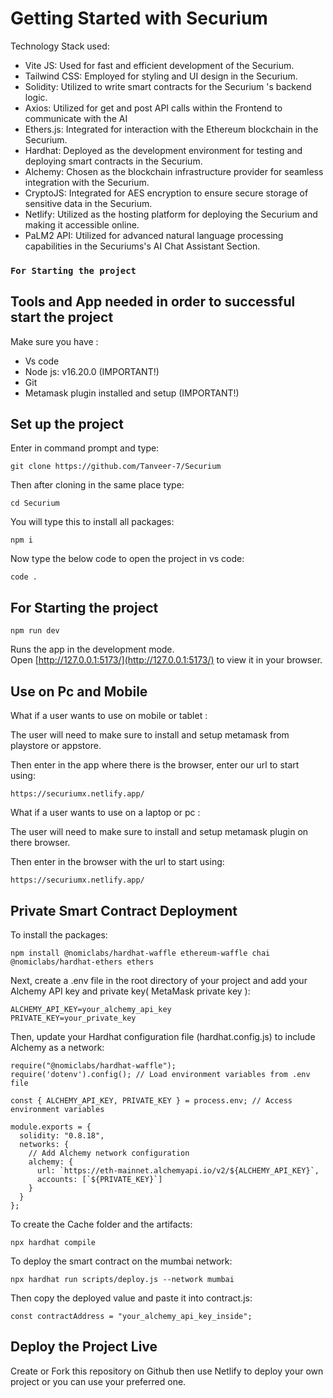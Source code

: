 # Getting Started with Securium 
Technology Stack used: 
- Vite JS: Used for fast and efficient development of the Securium.
- Tailwind CSS: Employed for styling and UI design in the Securium.
- Solidity: Utilized to write smart contracts for the Securium 's backend logic.
- Axios: Utilized for get and post API calls within the Frontend to communicate with the AI
- Ethers.js: Integrated for interaction with the Ethereum blockchain in the Securium.
- Hardhat: Deployed as the development environment for testing and deploying smart contracts in the Securium.
- Alchemy: Chosen as the blockchain infrastructure provider for seamless integration with the Securium.
- CryptoJS: Integrated for AES encryption to ensure secure storage of sensitive data in the Securium.
- Netlify: Utilized as the hosting platform for deploying the Securium and making it accessible online.
- PaLM2 API: Utilized for advanced natural language processing capabilities in the Securiums's AI Chat Assistant Section.


### `For Starting the project`
## Tools and App needed in order to successful start the project 

Make sure you have :
- Vs code 
- Node js: v16.20.0 (IMPORTANT!)
- Git
- Metamask plugin installed and setup (IMPORTANT!)
  
## Set up the project

Enter in command prompt and type:

```
git clone https://github.com/Tanveer-7/Securium
```

Then after cloning in the same place type:

```
cd Securium
```

You will type this to install all packages: 
```
npm i
```

Now type the below code to open the project in vs code:
```
code .
```

## For Starting the project
```
npm run dev
```
Runs the app in the development mode.\
Open [http://127.0.0.1:5173/](http://127.0.0.1:5173/) to view it in your browser.



## Use on Pc and Mobile
What if a user wants to use on mobile or tablet :

The user will need to make sure to install and setup metamask from playstore or appstore.

Then enter in the app where there is the browser, enter our url to start using:
```
https://securiumx.netlify.app/
```
What if a user wants to use on a laptop or pc :

The user will need to make sure to install and setup metamask plugin on there browser.

Then enter in the browser with the url to start using:
```
https://securiumx.netlify.app/
```


## Private Smart Contract Deployment

To install the packages:
```
npm install @nomiclabs/hardhat-waffle ethereum-waffle chai @nomiclabs/hardhat-ethers ethers
```
Next, create a .env file in the root directory of your project and add your Alchemy API key and private key( MetaMask private key ):
```
ALCHEMY_API_KEY=your_alchemy_api_key
PRIVATE_KEY=your_private_key
```

Then, update your Hardhat configuration file (hardhat.config.js) to include Alchemy as a network:
```
require("@nomiclabs/hardhat-waffle");
require('dotenv').config(); // Load environment variables from .env file

const { ALCHEMY_API_KEY, PRIVATE_KEY } = process.env; // Access environment variables

module.exports = {
  solidity: "0.8.18",
  networks: {
    // Add Alchemy network configuration
    alchemy: {
      url: `https://eth-mainnet.alchemyapi.io/v2/${ALCHEMY_API_KEY}`,
      accounts: [`${PRIVATE_KEY}`]
    }
  }
};

```

To create the Cache folder and the artifacts:
```
npx hardhat compile
```

To deploy the smart contract on the mumbai network:
```
npx hardhat run scripts/deploy.js --network mumbai
```

Then copy the deployed value and paste it into contract.js:

```
const contractAddress = "your_alchemy_api_key_inside"; 
```

## Deploy the Project Live 

Create or Fork this repository on Github then use Netlify to deploy your own project or you can use your preferred one. 
